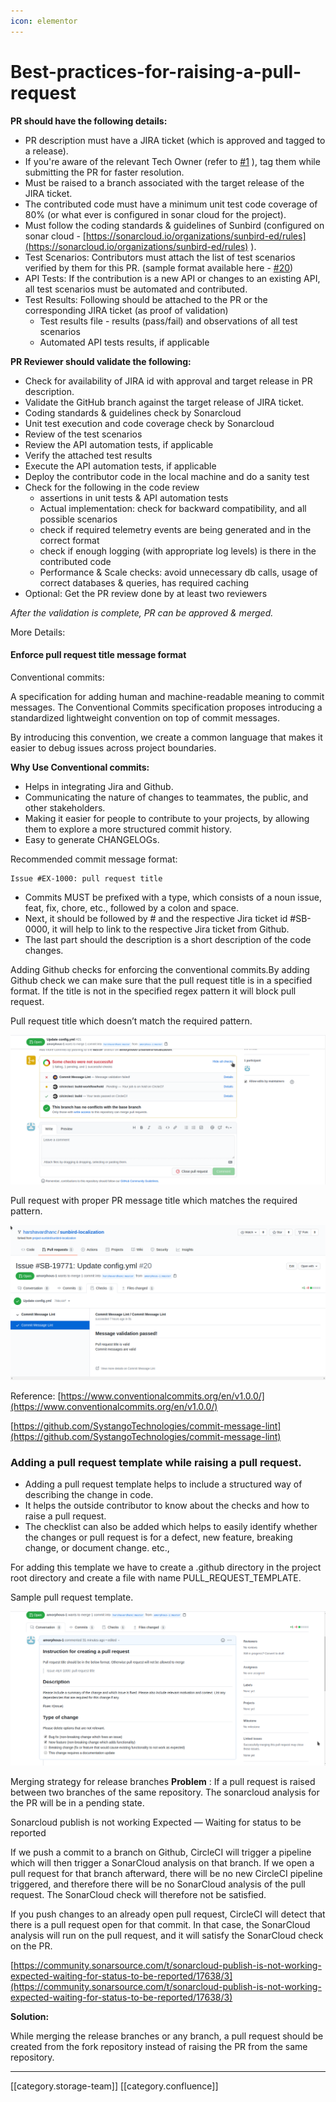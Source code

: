 ```yaml
---
icon: elementor
---
```


# Best-practices-for-raising-a-pull-request

**PR should have the following details:**

* PR description must have a JIRA ticket (which is approved and tagged to a release).
* If you're aware of the relevant Tech Owner (refer to [#1](https://github.com/project-sunbird/sunbird-community/discussions/1) ), tag them while submitting the PR for faster resolution.
* Must be raised to a branch associated with the target release of the JIRA ticket.
* The contributed code must have a minimum unit test code coverage of 80% (or what ever is configured in sonar cloud for the project).
* Must follow the coding standards & guidelines of Sunbird (configured on sonar cloud - [https://sonarcloud.io/organizations/sunbird-ed/rules](https://sonarcloud.io/organizations/sunbird-ed/rules) ).
* Test Scenarios: Contributors must attach the list of test scenarios verified by them for this PR. (sample format available here - [#20](https://github.com/project-sunbird/sunbird-community/discussions/20))
* API Tests: If the contribution is a new API or changes to an existing API, all test scenarios must be automated and contributed.
* Test Results: Following should be attached to the PR or the corresponding JIRA ticket (as proof of validation)
  * Test results file - results (pass/fail) and observations of all test scenarios
  * Automated API tests results, if applicable

**PR Reviewer should validate the following:**

* Check for availability of JIRA id with approval and target release in PR description.
* Validate the GitHub branch against the target release of JIRA ticket.
* Coding standards & guidelines check by Sonarcloud
* Unit test execution and code coverage check by Sonarcloud
* Review of the test scenarios
* Review the API automation tests, if applicable
* Verify the attached test results
* Execute the API automation tests, if applicable
* Deploy the contributor code in the local machine and do a sanity test
* Check for the following in the code review
  * assertions in unit tests & API automation tests
  * Actual implementation: check for backward compatibility, and all possible scenarios
  * check if required telemetry events are being generated and in the correct format
  * check if enough logging (with appropriate log levels) is there in the contributed code
  * Performance & Scale checks: avoid unnecessary db calls, usage of correct databases & queries, has required caching
* Optional: Get the PR review done by at least two reviewers

_After the validation is complete, PR can be approved & merged._

More Details:

#### Enforce pull request title message format

Conventional commits:

A specification for adding human and machine-readable meaning to commit messages. The Conventional Commits specification proposes introducing a standardized lightweight convention on top of commit messages.

By introducing this convention, we create a common language that makes it easier to debug issues across project boundaries.

**Why Use Conventional commits:**

* Helps in integrating Jira and Github.
* Communicating the nature of changes to teammates, the public, and other stakeholders.
* Making it easier for people to contribute to your projects, by allowing them to explore a more structured commit history.
* Easy to generate CHANGELOGs.

Recommended commit message format:

```
Issue #EX-1000: pull request title
```

* Commits MUST be prefixed with a type, which consists of a noun issue, feat, fix, chore, etc., followed by a colon and space.
* Next, it should be followed by # and the respective Jira ticket id #SB-0000, it will help to link to the respective Jira ticket from Github.
* The last part should the description is a short description of the code changes.

Adding Github checks for enforcing the conventional commits.By adding Github check we can make sure that the pull request title is in a specified format. If the title is not in the specified regex pattern it will block pull request.

Pull request title which doesn’t match the required pattern.

![](../../../../../../.gitbook/assets/image-20200810-142625.png)

Pull request with proper PR message title which matches the required pattern.

![](../../../../../../.gitbook/assets/image-20200810-142120.png)

Reference: [https://www.conventionalcommits.org/en/v1.0.0/](https://www.conventionalcommits.org/en/v1.0.0/)

[https://github.com/SystangoTechnologies/commit-message-lint](https://github.com/SystangoTechnologies/commit-message-lint)

### Adding a pull request template while raising a pull request.

* Adding a pull request template helps to include a structured way of describing the change in code.
* It helps the outside contributor to know about the checks and how to raise a pull request.
* The checklist can also be added which helps to easily identify whether the changes or pull request is for a defect, new feature, breaking change, or document change. etc.,

For adding this template we have to create a .github directory in the project root directory and create a file with name PULL\_REQUEST\_TEMPLATE.

Sample pull request template.

![](../../../../../../.gitbook/assets/image-20200810-145549.png)

Merging strategy for release branches **Problem** : If a pull request is raised between two branches of the same repository. The sonarcloud analysis for the PR will be in a pending state.

Sonarcloud publish is not working Expected — Waiting for status to be reported

If we push a commit to a branch on Github, CircleCI will trigger a pipeline which will then trigger a SonarCloud analysis on that branch. If we open a pull request for that branch afterward, there will be no new CircleCI pipeline triggered, and therefore there will be no SonarCloud analysis of the pull request. The SonarCloud check will therefore not be satisfied.

If you push changes to an already open pull request, CircleCI will detect that there is a pull request open for that commit. In that case, the SonarCloud analysis will run on the pull request, and it will satisfy the SonarCloud check on the PR.

[https://community.sonarsource.com/t/sonarcloud-publish-is-not-working-expected-waiting-for-status-to-be-reported/17638/3](https://community.sonarsource.com/t/sonarcloud-publish-is-not-working-expected-waiting-for-status-to-be-reported/17638/3)

**Solution:**

While merging the release branches or any branch, a pull request should be created from the fork repository instead of raising the PR from the same repository.

***

\[\[category.storage-team]] \[\[category.confluence]]
